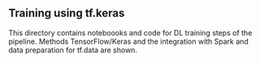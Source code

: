 ## Training using tf.keras 

This directory contains noteboooks and code for DL training steps of the pipeline.
Methods TensorFlow/Keras and the integration with Spark and data preparation for tf.data are shown.
